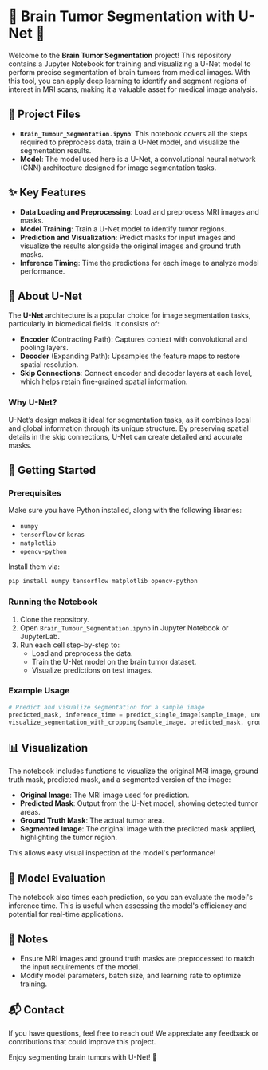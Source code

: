 # 🧠 Brain Tumor Segmentation with U-Net 🧠

Welcome to the **Brain Tumor Segmentation** project! This repository contains a Jupyter Notebook for training and visualizing a U-Net model to perform precise segmentation of brain tumors from medical images. With this tool, you can apply deep learning to identify and segment regions of interest in MRI scans, making it a valuable asset for medical image analysis. 

## 📂 Project Files

- **`Brain_Tumour_Segmentation.ipynb`**: This notebook covers all the steps required to preprocess data, train a U-Net model, and visualize the segmentation results.
- **Model**: The model used here is a U-Net, a convolutional neural network (CNN) architecture designed for image segmentation tasks.

## ✨ Key Features

- **Data Loading and Preprocessing**: Load and preprocess MRI images and masks.
- **Model Training**: Train a U-Net model to identify tumor regions.
- **Prediction and Visualization**: Predict masks for input images and visualize the results alongside the original images and ground truth masks.
- **Inference Timing**: Time the predictions for each image to analyze model performance.

## 📖 About U-Net

The **U-Net** architecture is a popular choice for image segmentation tasks, particularly in biomedical fields. It consists of:
- **Encoder** (Contracting Path): Captures context with convolutional and pooling layers.
- **Decoder** (Expanding Path): Upsamples the feature maps to restore spatial resolution.
- **Skip Connections**: Connect encoder and decoder layers at each level, which helps retain fine-grained spatial information.

### Why U-Net?
U-Net’s design makes it ideal for segmentation tasks, as it combines local and global information through its unique structure. By preserving spatial details in the skip connections, U-Net can create detailed and accurate masks.

## 🚀 Getting Started

### Prerequisites

Make sure you have Python installed, along with the following libraries:
- `numpy`
- `tensorflow` or `keras`
- `matplotlib`
- `opencv-python`

Install them via:
```bash
pip install numpy tensorflow matplotlib opencv-python
```

### Running the Notebook

1. Clone the repository.
2. Open `Brain_Tumour_Segmentation.ipynb` in Jupyter Notebook or JupyterLab.
3. Run each cell step-by-step to:
   - Load and preprocess the data.
   - Train the U-Net model on the brain tumor dataset.
   - Visualize predictions on test images.

### Example Usage

```python
# Predict and visualize segmentation for a sample image
predicted_mask, inference_time = predict_single_image(sample_image, unet_model)
visualize_segmentation_with_cropping(sample_image, predicted_mask, ground_truth_mask)
```

## 📊 Visualization

The notebook includes functions to visualize the original MRI image, ground truth mask, predicted mask, and a segmented version of the image:
- **Original Image**: The MRI image used for prediction.
- **Predicted Mask**: Output from the U-Net model, showing detected tumor areas.
- **Ground Truth Mask**: The actual tumor area.
- **Segmented Image**: The original image with the predicted mask applied, highlighting the tumor region.

This allows easy visual inspection of the model's performance!

## 🤖 Model Evaluation

The notebook also times each prediction, so you can evaluate the model's inference time. This is useful when assessing the model's efficiency and potential for real-time applications.

## 📝 Notes

- Ensure MRI images and ground truth masks are preprocessed to match the input requirements of the model.
- Modify model parameters, batch size, and learning rate to optimize training.

## 📬 Contact

If you have questions, feel free to reach out! We appreciate any feedback or contributions that could improve this project. 

Enjoy segmenting brain tumors with U-Net! 🎉
